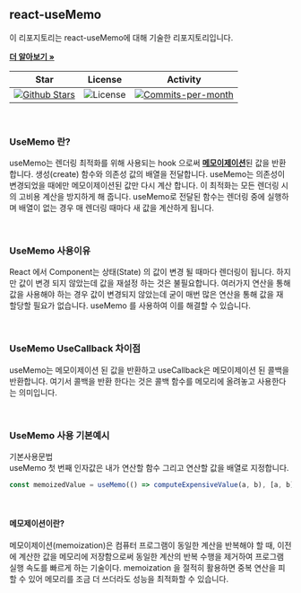 ## react-useMemo

이 리포지토리는 react-useMemo에 대해 기술한 리포지토리입니다. <br />

<a href="https://github.com/devncore/devncore"><strong>더 알아보기 »</strong></a>
 
| Star | License | Activity |
|:----:|:-------:|:--------:|
| <a href="https://github.com/devncore/docs/stargazers"><img src="https://img.shields.io/github/stars/devncore/docs" alt="Github Stars"></a> | <img src="https://img.shields.io/github/license/devncore/docs" alt="License"> | <a href="https://github.com/devncore/docs/pulse"><img src="https://img.shields.io/github/commit-activity/m/devncore/docs" alt="Commits-per-month"></a> |

<br />

### UseMemo 란?
useMemo는 렌더링 최적화를 위해 사용되는 hook 으로써 [**메모이제이션**](#메모제이션이란)된 값을 반환합니다.
생성(create) 함수와 의존성 값의 배열을 전달합니다. useMemo는 의존성이 변경되었을 때에만 메모이제이션된 값만 다시 계산 합니다. 이 최적화는 모든 렌더링 시의 고비용 계산을 방지하게 해 줍니다.
useMemo로 전달된 함수는 렌더링 중에 실행하며 배열이 없는 경우 매 렌더링 때마다 새 값을 계산하게 됩니다.

<br />

### UseMemo 사용이유
React 에서 Component는 상태(State) 의 값이 변경 될 때마다 렌더링이 됩니다.
하지만 값이 변경 되지 않았는데 값을 재설정 하는 것은 불필요합니다.
여러가지 연산을 통해 값을 사용해야 하는 경우 값이 변경되지 않았는데 굳이 매번 많은 연산을 통해 값을 재 할당할 필요가 없습니다.
useMemo 를 사용하여 이를 해결할 수 있습니다.
 
<br />
 
### UseMemo UseCallback 차이점
useMemo는 메모이제이션 된 값을 반환하고 useCallback은 메모이제이션 된 콜백을 반환합니다. 여기서 콜백을 반환 한다는 것은 콜백 함수를 메모리에 올려놓고 사용한다는 의미입니다.

<br />

### UseMemo 사용 기본예시
기본사용문법 <br />
useMemo 첫 번째 인자값은 내가 연산할 함수 그리고 연산할 값을 배열로 지정합니다.

```javascript
const memoizedValue = useMemo(() => computeExpensiveValue(a, b), [a, b]);
```

<br />
 
#### 메모제이션이란?
메모이제이션(memoization)은 컴퓨터 프로그램이 동일한 계산을 반복해야 할 때, 이전에 계산한 값을 메모리에 저장함으로써 동일한 계산의 반복 수행을 제거하여 프로그램 실행 속도를 빠르게 하는 기술이다.
memoization 을 절적히 활용하면 중복 연산을 피할 수 있어 메모리를 조금 더 쓰더라도 성능을 최적화할 수 있습니다.




